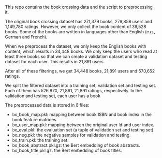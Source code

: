 This repo contains the book crossing data and the script to preprocessing it.

The original book crossing dataset has 271,379 books, 278,858 users and 1,149,780 ratings. However, we only collect the book content of 36,528 books. Some of the books are written in languages other than English (e.g., German and French).

When we preprocess the dataset, we only keep the English books with content, which results in 34,448 books. We only keep the users who read at least three books so that we can create a validation dataset and testing dataset for each user. This results in 21,891 users.

After all of these filterings, we get 34,448 books, 21,891 users and 570,652 ratings.

We split the filtered dataset into a training set, validation set and testing set. Each of them has 526,870, 21,891, 21,891 ratings, respectively. In the validation and testing set, each user has a book.

The preprocessed data is stored in 6 files:
* bx_book_map.pkl: mapping between book ISBN and book index in the book feature matrices.
* bx_user_map.pkl: mapping between the original user Id and user index.
* bx_eval.pkl: the evaluation set (a tuple of validation set and testing set)
* bx_neg.pkl: the negative samples for validation and testing.
* bx_train.pkl: the training set.
* bx_book_abstract.pkl.gz: the Bert embedding of book abstracts.
* bx_book_title.pkl.gz: the Bert embedding of book titles.
